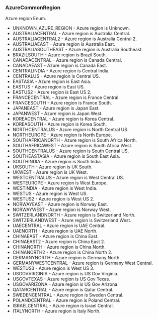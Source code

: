 ### AzureCommonRegion
Azure region Enum.

- UNKNOWN_AZURE_REGION - Azure region is Unknown.
- AUSTRALIACENTRAL - Azure region is Australia Central.
- AUSTRALIACENTRAL2 - Azure region is Australia Central 2.
- AUSTRALIAEAST - Azure region is Australia East.
- AUSTRALIASOUTHEAST - Azure region is Australia Southeast.
- BRAZILSOUTH - Azure region is Brazil South.
- CANADACENTRAL - Azure region is Canada Central.
- CANADAEAST - Azure region is Canada East.
- CENTRALINDIA - Azure region is Central India.
- CENTRALUS - Azure region is Central US.
- EASTASIA - Azure region is East Asia.
- EASTUS - Azure region is East US.
- EASTUS2 - Azure region is East US 2.
- FRANCECENTRAL - Azure region is France Central.
- FRANCESOUTH - Azure region is France South.
- JAPANEAST - Azure region is Japan East.
- JAPANWEST - Azure region is Japan West.
- KOREACENTRAL - Azure region is Korea Central.
- KOREASOUTH - Azure region is Korea South.
- NORTHCENTRALUS - Azure region is North Central US.
- NORTHEUROPE - Azure region is North Europe.
- SOUTHAFRICANORTH - Azure region is South Africa North.
- SOUTHAFRICAWEST - Azure region is South Africa West.
- SOUTHCENTRALUS - Azure region is South Central US.
- SOUTHEASTASIA - Azure region is South East Asia.
- SOUTHINDIA - Azure region is South India.
- UKSOUTH - Azure region is UK South.
- UKWEST - Azure region is UK West.
- WESTCENTRALUS - Azure region is West Central US.
- WESTEUROPE - Azure region is West Europe.
- WESTINDIA - Azure region is West India.
- WESTUS - Azure region is West US.
- WESTUS2 - Azure region is West US 2.
- NORWAYEAST - Azure region is Norway East.
- NORWAYWEST - Azure region is Norway West.
- SWITZERLANDNORTH - Azure region is Switzerland North.
- SWITZERLANDWEST - Azure region is Switzerland West.
- UAECENTRAL - Azure region is UAE Central.
- UAENORTH - Azure region is UAE North.
- CHINAEAST - Azure region is China East.
- CHINAEAST2 - Azure region is China East 2.
- CHINANORTH - Azure region is China North.
- CHINANORTH2 - Azure region is China North 2.
- GERMANYNORTH - Azure region is Germany North.
- GERMANYWESTCENTRAL - Azure region is Germany West Central.
- WESTUS3 - Azure region is West US 3.
- USGOVVIRGINIA - Azure region is US Gov Virginia.
- USGOVTEXAS - Azure region is US Gov Texas.
- USGOVARIZONA - Azure region is US Gov Arizona.
- QATARCENTRAL - Azure region is Qatar Central.
- SWEDENCENTRAL - Azure region is Sweden Central.
- POLANDCENTRAL - Azure region is Poland Central.
- ISRAELCENTRAL - Azure region is Israel Central.
- ITALYNORTH - Azure region is Italy North.
